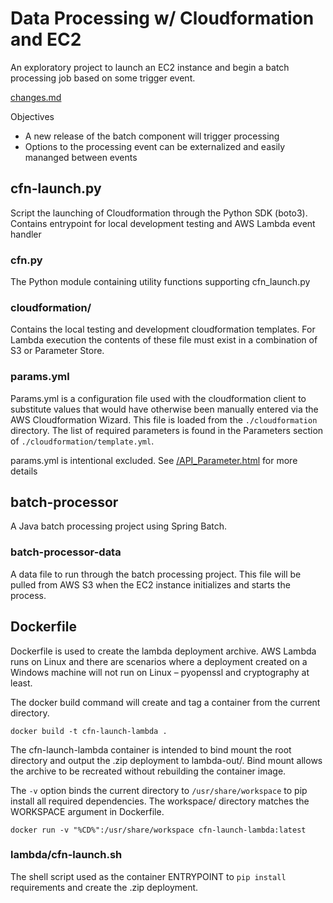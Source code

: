 # Data Processing w/ Cloudformation and EC2

An exploratory project to launch an EC2 instance and begin a batch processing job based on some trigger event.

[changes.md](./change.md)

Objectives
 - A new release of the batch component will trigger processing
 - Options to the processing event can be externalized and easily mananged between events

## cfn-launch.py

Script the launching of Cloudformation through the Python SDK (boto3).  Contains entrypoint for local development testing and AWS Lambda event handler

### cfn.py

The Python module containing utility functions supporting cfn_launch.py

### cloudformation/

Contains the local testing and development cloudformation templates.  For Lambda execution the contents of these file must exist in a combination of S3 or Parameter Store.

### params.yml

Params.yml is a configuration file used with the cloudformation client to substitute values that would have otherwise been manually entered via the AWS Cloudformation Wizard.  This file is loaded from the `./cloudformation` directory.  The list of required parameters is found in the Parameters section of `./cloudformation/template.yml`.

params.yml is intentional excluded. See [/API_Parameter.html](https://docs.aws.amazon.com/AWSCloudFormation/latest/APIReference/API_Parameter.html) for more details

## batch-processor

A Java batch processing project using Spring Batch.

### batch-processor-data

A data file to run through the batch processing project.  This file will be pulled from AWS S3 when the EC2 instance initializes and starts the process.


## Dockerfile

Dockerfile is used to create the lambda deployment archive.  AWS Lambda runs on Linux and there are scenarios where a deployment created on a Windows machine will not run on Linux &ndash; pyopenssl and cryptography at least.

The docker build command will create and tag a container from the current directory.

`docker build -t cfn-launch-lambda .`

The cfn-launch-lambda container is intended to bind mount the root directory and output the .zip deployment to lambda-out/.  Bind mount allows the archive to be recreated without rebuilding the container image.

The `-v` option binds the current directory to `/usr/share/workspace` to pip install all required dependencies.  The workspace/ directory matches the WORKSPACE argument in Dockerfile.

`docker run -v "%CD%":/usr/share/workspace cfn-launch-lambda:latest`

### lambda/cfn-launch.sh

The shell script used as the container ENTRYPOINT to `pip install` requirements and create the .zip deployment.
